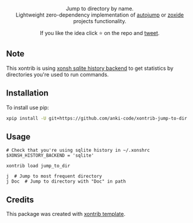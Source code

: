 <p align="center">
Jump to directory by name. <br>Lightweight zero-dependency implementation of <a href="https://github.com/wting/autojump">autojump</a> or <a href="https://github.com/ajeetdsouza/zoxide">zoxide</a> projects functionality. 
</p>

<p align="center">  
If you like the idea click ⭐ on the repo and <a href="https://twitter.com/intent/tweet?text=Nice%20xontrib%20for%20the%20xonsh%20shell!&url=https://github.com/anki-code/xontrib-jump-to-dir" target="_blank">tweet</a>.
</p>

## Note

This xontrib is using [xonsh sqlite history backend](https://xon.sh/tutorial_hist.html#sqlite-history-backend) to get statistics by directories you're used to run commands.

## Installation

To install use pip:

```bash
xpip install -U git+https://github.com/anki-code/xontrib-jump-to-dir
```

## Usage

```xsh
# Check that you're using sqlite history in ~/.xonshrc
$XONSH_HISTORY_BACKEND = 'sqlite'

xontrib load jump_to_dir

j  # Jump to most frequent directory
j Doc  # Jump to directory with "Doc" in path
```

## Credits

This package was created with [xontrib template](https://github.com/xonsh/xontrib-template).
